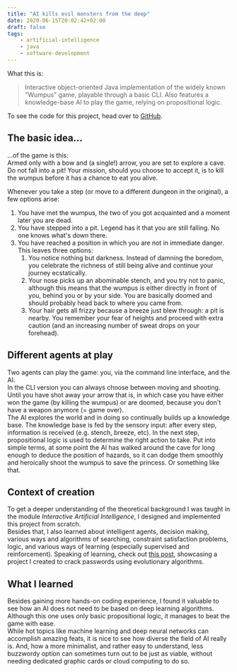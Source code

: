 ```yaml
---
title: "AI kills evil monsters from the deep"
date: 2020-06-15T20:02:42+02:00
draft: false
tags:
    - artificial-intelligence
    - java
    - software-development
---
```


What this is:
> Interactive object-oriented Java implementation of the widely known "Wumpus" game, playable through a basic CLI. Also features a knowledge-base AI to play the game, relying on propositional logic.

To see the code for this project, head over to [GitHub](https://github.com/manuelsinn/wumpus-world/).

## The basic idea...
...of the game is this:   
Armed only with a bow and (a single!) arrow, you are set to explore a cave. Do not fall into a pit! Your mission, should you choose to accept it, is to kill the wumpus before it has a chance to eat you alive.

Whenever you take a step (or move to a different dungeon in the original), a few options arise: 
1. You have met the wumpus, the two of you got acquainted and a moment later you are dead.
2. You have stepped into a pit. Legend has it that you are still falling. No one knows what's down there.
3. You have reached a position in which you are not in immediate danger. This leaves three options:
    1. You notice nothing but darkness. Instead of damning the boredom, you celebrate the richness of still being alive and continue your journey ecstatically.
    2. Your nose picks up an abominable stench, and you try not to panic, although this means that the wumpus is either directly in front of you, behind you or by your side. You are basically doomed and should probably head back to where you came from.
    3. Your hair gets all frizzy because a breeze just blew through: a pit is nearby. You remember your fear of heights and proceed with extra caution (and an increasing number of sweat drops on your forehead).

## Different agents at play
Two agents can play the game: you, via the command line interface, and the AI.  
In the CLI version you can always choose between moving and shooting. Until you have shot away your arrow that is, in which case you have either won the game (by killing the wumpus) or are doomed, because you don't have a weapon anymore (= game over).  
The AI explores the world and in doing so continually builds up a knowledge base. The knowledge base is fed by the sensory input: after every step, information is received (e.g. stench, breeze, etc). In the next step, propositional logic is used to determine the right action to take. Put into simple terms, at some point the AI has walked around the cave for long enough to deduce the position of hazards, so it can dodge them smoothly and heroically shoot the wumpus to save the princess. Or something like that.

## Context of creation
To get a deeper understanding of the theoretical background I was taught in the module *Interactive Artificial Intelligence*, I designed and implemented this project from scratch.   
Besides that, I also learned about intelligent agents, decision making, various ways and algorithms of searching, constraint satisfaction problems, logic, and various ways of learning (especially supervised and reinforcement). Speaking of learning, check out [this post](https://manuelsinn.netlify.app/posts/evolution-pw/), showcasing a project I created to crack passwords using evolutionary algorithms.

## What I learned
Besides gaining more hands-on coding experience, I found it valuable to see how an AI does not need to be based on deep learning algorithms. Although this one uses only basic propositional logic, it manages to beat the game with ease.   
While hot topics like machine learning and deep neural networks can accomplish amazing feats, it is nice to see how diverse the field of AI really is. And, how a more minimalist, and rather easy to understand, less buzzwordy option can sometimes turn out to be just as viable, without needing dedicated graphic cards or cloud computing to do so.